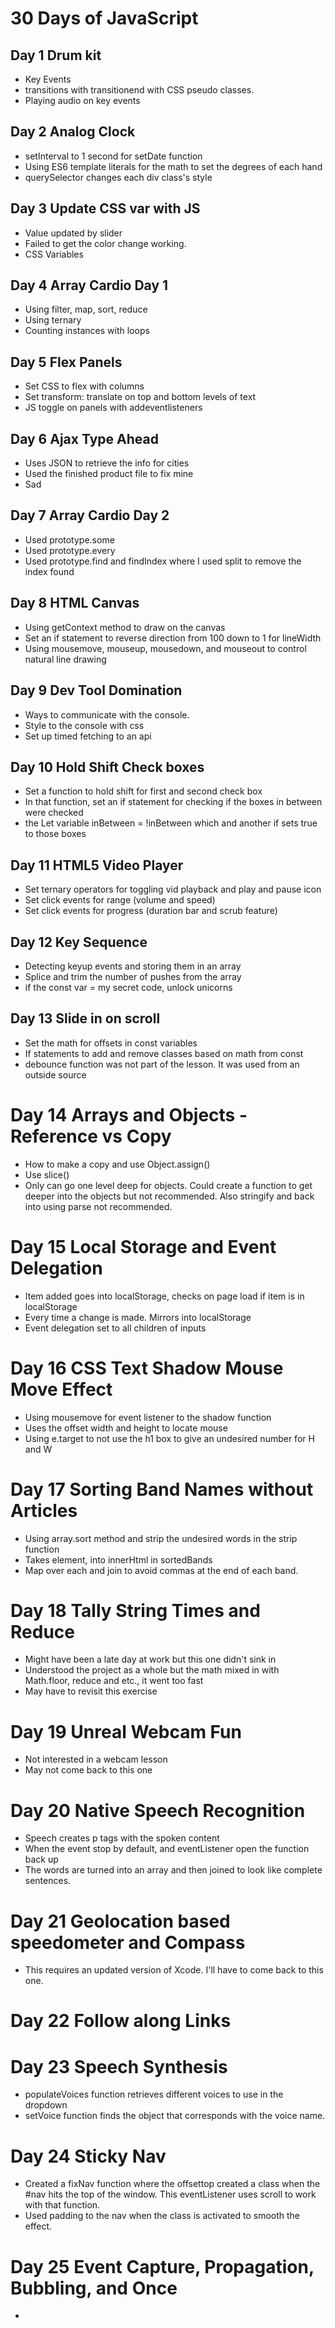 # 30 Days of JavaScript

## Day 1 Drum kit 
- Key Events
- transitions with transitionend with CSS pseudo classes. 
- Playing audio on key events

## Day 2 Analog Clock
- setInterval to 1 second for setDate function
- Using ES6 template literals for the math to set the degrees of each hand
- querySelector changes each div class's style

## Day 3 Update CSS var with JS
- Value updated by slider
- Failed to get the color change working. 
- CSS Variables

## Day 4 Array Cardio Day 1
- Using filter, map, sort, reduce
- Using ternary
- Counting instances with loops

## Day 5 Flex Panels
- Set CSS to flex with columns
- Set transform: translate on top and bottom levels of text
- JS toggle on panels with addeventlisteners

## Day 6 Ajax Type Ahead
- Uses JSON to retrieve the info for cities
- Used the finished product file to fix mine
- Sad

## Day 7 Array Cardio Day 2
- Used prototype.some
- Used prototype.every
- Used prototype.find and findIndex where I used split to remove the index found

## Day 8 HTML Canvas
- Using getContext method to draw on the canvas
- Set an if statement to reverse direction from 100 down to 1 for lineWidth
- Using mousemove, mouseup, mousedown, and mouseout to control natural line drawing

## Day 9 Dev Tool Domination
- Ways to communicate with the console. 
- Style to the console with css
- Set up timed fetching to an api

## Day 10 Hold Shift Check boxes
- Set a function to hold shift for first and second check box
- In that function, set an if statement for checking if the boxes in between were checked
- the  Let variable  inBetween = !inBetween which and another if sets true to those boxes

## Day 11 HTML5 Video Player
- Set ternary operators for toggling vid playback and play and pause icon
- Set click events for range (volume and speed) 
- Set click events for progress (duration bar and scrub feature)

## Day 12 Key Sequence
- Detecting keyup events and storing them in an array
- Splice and trim the number of pushes from the array
- if the const var = my secret code, unlock unicorns

## Day 13 Slide in on scroll
- Set the math for offsets in const variables
- If statements to add and remove classes based on math from const
- debounce function was not part of the lesson. It was used from an outside source

# Day 14 Arrays and Objects - Reference vs Copy
- How to make a copy and use Object.assign()
- Use slice()
- Only can go one level deep for objects. Could create a function to get deeper into the objects but not recommended. Also stringify and back into using parse not recommended. 

# Day 15 Local Storage and Event Delegation
- Item added goes into localStorage, checks on page load if item is in localStorage
- Every time a change is made. Mirrors into localStorage
- Event delegation set to all children of inputs

# Day 16 CSS Text Shadow Mouse Move Effect 
- Using mousemove for event listener to the shadow function
- Uses the offset width and height to locate mouse
- Using e.target to not use the h1 box to give an undesired number for H and W

# Day 17 Sorting Band Names without Articles
- Using array.sort method and strip the undesired words in the strip function
- Takes element, into innerHtml in sortedBands
- Map over each and join to avoid commas at the end of each band.  

# Day 18 Tally String Times and Reduce
- Might have been a late day at work but this one didn't sink in
- Understood the project as a whole but the math mixed in with Math.floor, reduce and etc., it went too fast
- May have to revisit this exercise 

# Day 19 Unreal Webcam Fun
- Not interested in a webcam lesson
- May not come back to this one 

# Day 20 Native Speech Recognition 
- Speech creates p tags with the spoken content 
- When the event stop by default, and eventListener open the function back up
- The words are turned into an array and then joined to look like complete sentences. 

# Day 21 Geolocation based speedometer and Compass
- This requires an updated version of Xcode. I'll have to come back to this one. 

# Day 22 Follow along Links

# Day 23 Speech Synthesis
- populateVoices function retrieves different voices to use in the dropdown
- setVoice function finds the object that corresponds with the voice name. 

# Day 24 Sticky Nav
- Created a fixNav function where the offsettop created a class when the #nav hits the
  top of the window. This eventListener uses scroll to work with that function. 
- Used padding to the nav when the class is activated to smooth the effect. 

# Day 25 Event Capture, Propagation, Bubbling, and Once
- 
